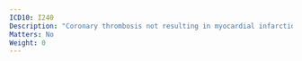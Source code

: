 ```yaml
---
ICD10: I240
Description: "Coronary thrombosis not resulting in myocardial infarction"
Matters: No
Weight: 0
---
```

